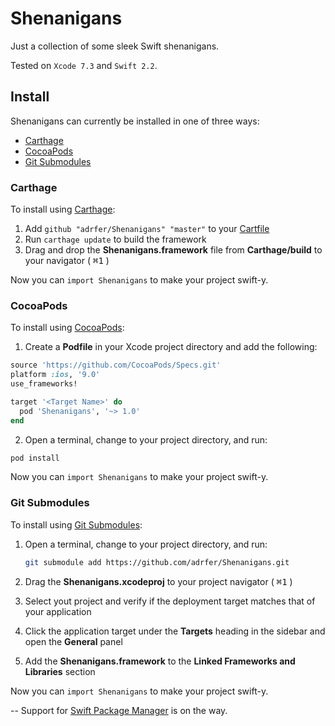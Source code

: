 # Shenanigans
Just a collection of some sleek Swift shenanigans.

Tested on `Xcode 7.3` and `Swift 2.2`.

## Install

Shenanigans can currently be installed in one of three ways:

* [Carthage](#carthage)
* [CocoaPods](#cocoapods)
* [Git Submodules](#git-submodules)


### Carthage

To install using [Carthage](https://github.com/Carthage/Carthage):

1. Add `github "adrfer/Shenanigans" "master"` to your [Cartfile](https://github.com/Carthage/Carthage/blob/master/Documentation/Artifacts.md#cartfile)
2. Run `carthage update` to build the framework
3. Drag and drop the **Shenanigans.framework** file from **Carthage/build** to your navigator ( <kbd>⌘</kbd><kbd>1</kbd> )

Now you can `import Shenanigans` to make your project swift-y.

### CocoaPods

To install using [CocoaPods](https://github.com/CocoaPods/CocoaPods):

1. Create a **Podfile** in your Xcode project directory and add the following:

  ```ruby
  source 'https://github.com/CocoaPods/Specs.git'
  platform :ios, '9.0'
  use_frameworks!

  target '<Target Name>' do
    pod 'Shenanigans', '~> 1.0'
  end
  ```
2. Open a terminal, change to your project directory, and run:

  ```ruby
  pod install
  ```
Now you can `import Shenanigans` to make your project swift-y.

### Git Submodules

To install using [Git Submodules](https://git-scm.com/book/en/v2/Git-Tools-Submodules):

1. Open a terminal, change to your project directory, and run:

    ```bash
    git submodule add https://github.com/adrfer/Shenanigans.git
    ```
2. Drag the **Shenanigans.xcodeproj** to your project navigator ( <kbd>⌘</kbd><kbd>1</kbd> )
3. Select yout project and verify if the deployment target matches that of your application
4. Click the application target under the **Targets** heading in the sidebar and open the **General** panel
5. Add the **Shenanigans.framework** to the **Linked Frameworks and Libraries** section

Now you can `import Shenanigans` to make your project swift-y.

--
Support for [Swift Package Manager](https://github.com/apple/swift-package-manager) is on the way.
